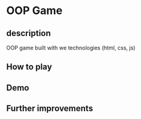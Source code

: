 # OOP Game

## description

OOP game built with we technologies (html, css, js)

## How to play

## Demo

## Further improvements
